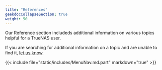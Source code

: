 ```yaml
---
title: "References"
geekdocCollapseSection: true
weight: 50
---
```


Our Reference section includeds additional information on various topics helpful for a TrueNAS user.

If you are searching for additional information on a topic and are unable to find it, [let us know](https://jira.ixsystems.com/projects/DOCS/issues/).  

{{< include file="static/includes/MenuNav.md.part" markdown="true" >}}